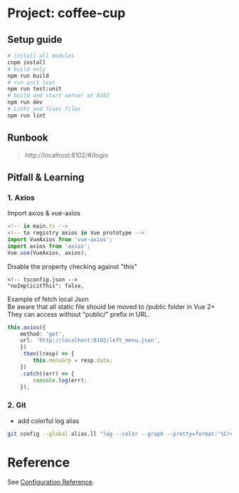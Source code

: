 # Project: coffee-cup
## Setup guide
``` bash
# install all modules
cnpm install
# build only
npm run build
# run unit test
npm run test:unit
# build and start server at 8102 
npm run dev
# Lints and fixes files
npm run lint
```

## Runbook
> http://localhost:8102/#/login

## Pitfall & Learning
### 1. Axios
Import axios & vue-axios
``` js
<!-- in main.ts -->
<!-- to registry axios in Vue prototype -->
import VueAxios from 'vue-axios';
import axios from 'axios';
Vue.use(VueAxios, axios);
```
Disable the property checking against "this"
``` properties
<!-- tsconfig.json -->
"noImplicitThis": false,
```
Example of fetch local Json  
Be aware that all static file should be moved to /public folder in Vue 2+  
They can access without "public/" prefix in URL.
``` ts
this.axios({
    method: 'get',
    url: 'http://localhost:8102/left_menu.json',
    })
    .then((resp) => {
        this.menuGrp = resp.data;
    })
    .catch((err) => {
        console.log(err);
    });
```

### 2. Git
* add colorful log alias
``` bash
git config --global alias.ll "log --color --graph --pretty=format:'%Cred%h%Creset -%C(yellow)%d%Creset %s %Cgreen(%cr) %C(bold blue)<%an>%Creset' --abbrev-commit"
```

# Reference
See [Configuration Reference](https://cli.vuejs.org/config/).

